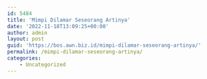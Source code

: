 ```yaml
---
id: 5484
title: 'Mimpi Dilamar Seseorang Artinya'
date: '2022-11-18T13:09:25+00:00'
author: admin
layout: post
guid: 'https://bos.awn.biz.id/mimpi-dilamar-seseorang-artinya/'
permalink: /mimpi-dilamar-seseorang-artinya/
categories:
    - Uncategorized
---
```


